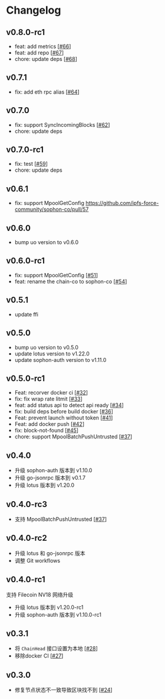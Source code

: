 # Changelog

## v0.8.0-rc1

* feat: add metrics [[#66](https://github.com/ipfs-force-community/sophon-co/pull/66)]
* feat: add repo [[#67](https://github.com/ipfs-force-community/sophon-co/pull/67)]
* chore: update deps [[#68](https://github.com/ipfs-force-community/sophon-co/pull/68)]

## v0.7.1

* fix: add eth rpc alias [[#64](https://github.com/ipfs-force-community/sophon-co/pull/64)]

## v0.7.0

* fix: support SyncIncomingBlocks [[#62](https://github.com/ipfs-force-community/sophon-co/pull/62)]
* chore: update deps

## v0.7.0-rc1

* fix: test [[#59](https://github.com/ipfs-force-community/sophon-co/pull/59)]
* chore: update deps

## v0.6.1

* fix: support MpoolGetConfig https://github.com/ipfs-force-community/sophon-co/pull/57

## v0.6.0

* bump uo version to v0.6.0

## v0.6.0-rc1

* fix: support MpoolGetConfig [[#51](https://github.com/ipfs-force-community/sophon-co/pull/51)]
* feat: rename the chain-co to sophon-co [[#54](https://github.com/ipfs-force-community/sophon-co/pull/54)]

## v0.5.1

* update ffi

## v0.5.0

* bump uo version to v0.5.0
* update lotus version to v1.22.0
* update sophon-auth version to v1.11.0
## v0.5.0-rc1

* Feat: recorver docker ci [[#32](https://github.com/ipfs-force-community/sophon-co/pull/32)]
* fix: fix wrap rate litmit [[#33](https://github.com/ipfs-force-community/sophon-co/pull/33)]
* feat: add status api to detect api ready [[#34](https://github.com/ipfs-force-community/sophon-co/pull/34)]
* fix: build deps before build docker [[#36](https://github.com/ipfs-force-community/sophon-co/pull/36)]
* Feat: prevent launch without token [[#41](https://github.com/ipfs-force-community/sophon-co/pull/41)]
* Feat: add docker push [[#42](https://github.com/ipfs-force-community/sophon-co/pull/42)]
* fix: block-not-found [[#45](https://github.com/ipfs-force-community/sophon-co/pull/45)]
* chore: support MpoolBatchPushUntrusted [[#37](https://github.com/ipfs-force-community/sophon-co/pull/37)]

## v0.4.0

* 升级 sophon-auth 版本到 v1.10.0
* 升级 go-jsonrpc 版本到 v0.1.7
* 升级 lotus 版本到 v1.20.0

## v0.4.0-rc3

* 支持 MpoolBatchPushUntrusted [[#37](https://github.com/ipfs-force-community/sophon-co/pull/37)]

## v0.4.0-rc2

* 升级 lotus 和 go-jsonrpc 版本
* 调整 Git workflows

## v0.4.0-rc1

支持 Filecoin NV18 网络升级

* 升级 lotus 版本到 v1.20.0-rc1
* 升级 sophon-auth 版本到 v1.10.0-rc1

## v0.3.1

- 将 `ChainHead` 接口设置为本地 [[#28](https://github.com/ipfs-force-community/sophon-co/pull/28)]
- 移除docker CI [[#27](https://github.com/ipfs-force-community/sophon-co/pull/27)]

## v0.3.0

- 修复节点状态不一致导致区块找不到 [[#24](https://github.com/ipfs-force-community/sophon-co/pull/24)]
